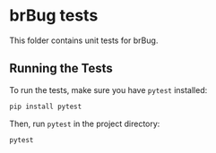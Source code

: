 # brBug tests
This folder contains unit tests for brBug.

## Running the Tests
To run the tests, make sure you have `pytest` installed:

```bash
pip install pytest
```
Then, run `pytest` in the project directory:

```bash
pytest
```